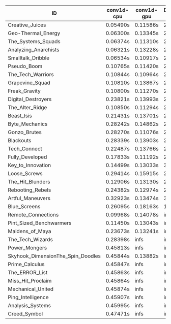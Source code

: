 |ID|conv1d-cpu|conv1d-gpu|DWSPConv2D-gpu|gemm-gpu|avg|
|-|-|-|-|-|-|
|Creative_Juices|0.05490s|0.11586s|2.79059s|1.68675s|1.16202s|
|Geo-Thermal_Energy|0.06300s|0.13345s|2.78821s|1.67021s|1.16372s|
|The_Systems_Squads|0.06374s|0.11310s|2.78370s|1.71750s|1.16951s|
|Analyzing_Anarchists|0.06321s|0.13228s|2.79573s|1.76678s|1.18950s|
|Smalltalk_Dribble|0.06534s|0.10917s|2.85927s|1.74718s|1.19524s|
|Pseudo_Boom|0.10765s|0.11420s|2.84451s|1.74012s|1.20162s|
|The_Tech_Warriors|0.10844s|0.10964s|2.86475s|1.75132s|1.20854s|
|Grapevine_Squad|0.10810s|0.13867s|2.85745s|1.74337s|1.21190s|
|Freak_Gravity|0.10800s|0.11270s|2.84801s|1.79014s|1.21471s|
|Digital_Destroyers|0.23821s|0.13993s|2.78833s|1.75057s|1.22926s|
|The_Alter_Ridge|0.10850s|0.11294s|2.98334s|1.75307s|1.23946s|
|Beast_Isis|0.21431s|0.13701s|2.77773s|1.88991s|1.25474s|
|Byte_Mechanics|0.28242s|0.14862s|2.88233s|1.76088s|1.26856s|
|Gonzo_Brutes|0.28270s|0.11076s|2.93363s|1.77785s|1.27623s|
|Blackouts|0.28339s|0.13903s|2.82802s|1.89556s|1.28650s|
|Tech_Connect|0.22487s|0.13766s|2.97996s|1.87762s|1.30503s|
|Fully_Developed|0.17833s|0.11192s|2.79630s|2.22094s|1.32687s|
|Key_to_Innovation|0.14499s|0.13033s|3.05305s|2.09390s|1.35557s|
|Loose_Screws|0.29414s|0.15915s|2.82198s|2.31968s|1.39874s|
|The_Hit_Blunders|0.12906s|0.13130s|2.82216s|2.57661s|1.41478s|
|Rebooting_Rebels|0.24382s|0.12974s|2.83400s|2.45777s|1.41633s|
|Artful_Maneuvers|0.32923s|0.13474s|3.62466s|2.52121s|1.65246s|
|Blue_Screens|0.26095s|0.18163s|12.20982s|2.38404s|3.75911s|
|Remote_Connections|0.09968s|0.14078s|infs|4.38452s|infs|
|Pint_Sized_Benchwarmers|0.11450s|0.13043s|infs|1.74163s|infs|
|Maidens_of_Maya|0.23673s|0.13241s|infs|infs|infs|
|The_Tech_Wizards|0.28398s|infs|infs|4.37801s|infs|
|Power_Mongers|0.45813s|infs|infs|4.35549s|infs|
|Skyhook_DimensionThe_Spin_Doodles|0.45844s|0.13882s|infs|infs|infs|
|Prime_Calculus|0.45847s|infs|infs|4.35646s|infs|
|The_ERROR_List|0.45863s|infs|infs|4.34066s|infs|
|Miss_Hit_Proclaim|0.45864s|infs|infs|4.37893s|infs|
|Mechanical_United|0.45874s|infs|infs|4.39295s|infs|
|Ping_Intelligence|0.45907s|infs|infs|4.37517s|infs|
|Analysis_Systems|0.45995s|infs|infs|4.39749s|infs|
|Creed_Symbol|0.47471s|infs|infs|4.34772s|infs|
